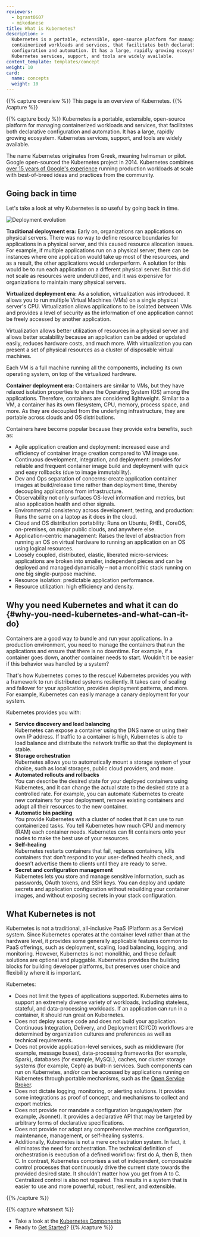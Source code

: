 ```yaml
---
reviewers:
  - bgrant0607
  - mikedanese
title: What is Kubernetes?
description: >
  Kubernetes is a portable, extensible, open-source platform for managing
  containerized workloads and services, that facilitates both declarative
  configuration and automation. It has a large, rapidly growing ecosystem.
  Kubernetes services, support, and tools are widely available.
content_template: templates/concept
weight: 10
card:
  name: concepts
  weight: 10
---
```


{{% capture overview %}} This page is an overview of Kubernetes.
{{% /capture %}}

{{% capture body %}} Kubernetes is a portable, extensible, open-source platform
for managing containerized workloads and services, that facilitates both
declarative configuration and automation. It has a large, rapidly growing
ecosystem. Kubernetes services, support, and tools are widely available.

The name Kubernetes originates from Greek, meaning helmsman or pilot. Google
open-sourced the Kubernetes project in 2014. Kubernetes combines
[over 15 years of Google's experience](/blog/2015/04/borg-predecessor-to-kubernetes/)
running production workloads at scale with best-of-breed ideas and practices
from the community.

## Going back in time

Let's take a look at why Kubernetes is so useful by going back in time.

![Deployment evolution](/images/docs/Container_Evolution.svg)

**Traditional deployment era:** Early on, organizations ran applications on
physical servers. There was no way to define resource boundaries for
applications in a physical server, and this caused resource allocation issues.
For example, if multiple applications run on a physical server, there can be
instances where one application would take up most of the resources, and as a
result, the other applications would underperform. A solution for this would be
to run each application on a different physical server. But this did not scale
as resources were underutilized, and it was expensive for organizations to
maintain many physical servers.

**Virtualized deployment era:** As a solution, virtualization was introduced. It
allows you to run multiple Virtual Machines (VMs) on a single physical server's
CPU. Virtualization allows applications to be isolated between VMs and provides
a level of security as the information of one application cannot be freely
accessed by another application.

Virtualization allows better utilization of resources in a physical server and
allows better scalability because an application can be added or updated easily,
reduces hardware costs, and much more. With virtualization you can present a set
of physical resources as a cluster of disposable virtual machines.

Each VM is a full machine running all the components, including its own
operating system, on top of the virtualized hardware.

**Container deployment era:** Containers are similar to VMs, but they have
relaxed isolation properties to share the Operating System (OS) among the
applications. Therefore, containers are considered lightweight. Similar to a VM,
a container has its own filesystem, CPU, memory, process space, and more. As
they are decoupled from the underlying infrastructure, they are portable across
clouds and OS distributions.

Containers have become popular because they provide extra benefits, such as:

- Agile application creation and deployment: increased ease and efficiency of
  container image creation compared to VM image use.
- Continuous development, integration, and deployment: provides for reliable and
  frequent container image build and deployment with quick and easy rollbacks
  (due to image immutability).
- Dev and Ops separation of concerns: create application container images at
  build/release time rather than deployment time, thereby decoupling
  applications from infrastructure.
- Observability not only surfaces OS-level information and metrics, but also
  application health and other signals.
- Environmental consistency across development, testing, and production: Runs
  the same on a laptop as it does in the cloud.
- Cloud and OS distribution portability: Runs on Ubuntu, RHEL, CoreOS,
  on-premises, on major public clouds, and anywhere else.
- Application-centric management: Raises the level of abstraction from running
  an OS on virtual hardware to running an application on an OS using logical
  resources.
- Loosely coupled, distributed, elastic, liberated micro-services: applications
  are broken into smaller, independent pieces and can be deployed and managed
  dynamically – not a monolithic stack running on one big single-purpose
  machine.
- Resource isolation: predictable application performance.
- Resource utilization: high efficiency and density.

## Why you need Kubernetes and what it can do {#why-you-need-kubernetes-and-what-can-it-do}

Containers are a good way to bundle and run your applications. In a production
environment, you need to manage the containers that run the applications and
ensure that there is no downtime. For example, if a container goes down, another
container needs to start. Wouldn't it be easier if this behavior was handled by
a system?

That's how Kubernetes comes to the rescue! Kubernetes provides you with a
framework to run distributed systems resiliently. It takes care of scaling and
failover for your application, provides deployment patterns, and more. For
example, Kubernetes can easily manage a canary deployment for your system.

Kubernetes provides you with:

- **Service discovery and load balancing**  
  Kubernetes can expose a container using the DNS name or using their own IP
  address. If traffic to a container is high, Kubernetes is able to load balance
  and distribute the network traffic so that the deployment is stable.
- **Storage orchestration**  
  Kubernetes allows you to automatically mount a storage system of your choice,
  such as local storages, public cloud providers, and more.
- **Automated rollouts and rollbacks**  
  You can describe the desired state for your deployed containers using
  Kubernetes, and it can change the actual state to the desired state at a
  controlled rate. For example, you can automate Kubernetes to create new
  containers for your deployment, remove existing containers and adopt all their
  resources to the new container.
- **Automatic bin packing**  
  You provide Kubernetes with a cluster of nodes that it can use to run
  containerized tasks. You tell Kubernetes how much CPU and memory (RAM) each
  container needs. Kubernetes can fit containers onto your nodes to make the
  best use of your resources.
- **Self-healing**  
  Kubernetes restarts containers that fail, replaces containers, kills
  containers that don’t respond to your user-defined health check, and doesn’t
  advertise them to clients until they are ready to serve.
- **Secret and configuration management**  
  Kubernetes lets you store and manage sensitive information, such as passwords,
  OAuth tokens, and SSH keys. You can deploy and update secrets and application
  configuration without rebuilding your container images, and without exposing
  secrets in your stack configuration.

## What Kubernetes is not

Kubernetes is not a traditional, all-inclusive PaaS (Platform as a Service)
system. Since Kubernetes operates at the container level rather than at the
hardware level, it provides some generally applicable features common to PaaS
offerings, such as deployment, scaling, load balancing, logging, and monitoring.
However, Kubernetes is not monolithic, and these default solutions are optional
and pluggable. Kubernetes provides the building blocks for building developer
platforms, but preserves user choice and flexibility where it is important.

Kubernetes:

- Does not limit the types of applications supported. Kubernetes aims to support
  an extremely diverse variety of workloads, including stateless, stateful, and
  data-processing workloads. If an application can run in a container, it should
  run great on Kubernetes.
- Does not deploy source code and does not build your application. Continuous
  Integration, Delivery, and Deployment (CI/CD) workflows are determined by
  organization cultures and preferences as well as technical requirements.
- Does not provide application-level services, such as middleware (for example,
  message buses), data-processing frameworks (for example, Spark), databases
  (for example, MySQL), caches, nor cluster storage systems (for example, Ceph)
  as built-in services. Such components can run on Kubernetes, and/or can be
  accessed by applications running on Kubernetes through portable mechanisms,
  such as the [Open Service Broker](https://openservicebrokerapi.org/).
- Does not dictate logging, monitoring, or alerting solutions. It provides some
  integrations as proof of concept, and mechanisms to collect and export
  metrics.
- Does not provide nor mandate a configuration language/system (for example,
  Jsonnet). It provides a declarative API that may be targeted by arbitrary
  forms of declarative specifications.
- Does not provide nor adopt any comprehensive machine configuration,
  maintenance, management, or self-healing systems.
- Additionally, Kubernetes is not a mere orchestration system. In fact, it
  eliminates the need for orchestration. The technical definition of
  orchestration is execution of a defined workflow: first do A, then B, then C.
  In contrast, Kubernetes comprises a set of independent, composable control
  processes that continuously drive the current state towards the provided
  desired state. It shouldn’t matter how you get from A to C. Centralized
  control is also not required. This results in a system that is easier to use
  and more powerful, robust, resilient, and extensible.

{{% /capture %}}

{{% capture whatsnext %}}

- Take a look at the
  [Kubernetes Components](/docs/concepts/overview/components/)
- Ready to [Get Started](/docs/setup/)? {{% /capture %}}
